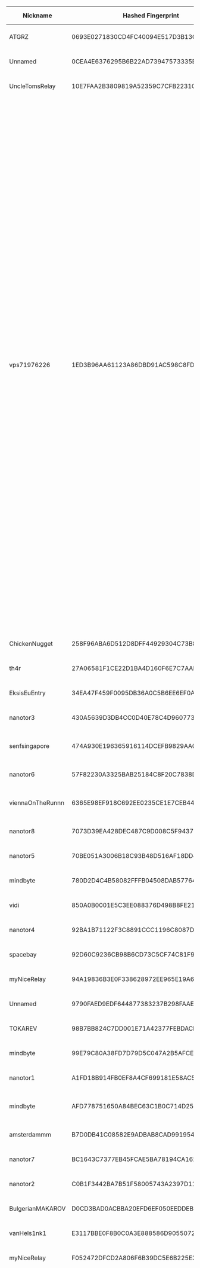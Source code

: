 | Nickname |  Hashed Fingerprint	| Or Addresses | Contact | Running | Flags | Last Seen | First Seen | Last Restarted | Advertised Bandwidth | Platform | Version | Version Status | Recommended Version | Verified hostnames | Exit policy |
|---|---|---|---|---|---|---|---|---|---|---|---|---|---|---|---|
|ATGRZ | 0693E0271830CD4FC40094E517D3B13C919FF75D | ["213.33.114.214:443","[2001:850:461f:30::2]:443"] | none@given.at | true | Running, V2Dir, Valid | 2025-10-01 18:00:00 | 2025-10-01 15:00:00 | 2025-10-01 14:31:41 | 0 | Tor 0.4.8.18 on Linux | 0.4.8.18 | recommended | true | N/A | ["reject *:*"]|
|Unnamed | 0CEA4E6376295B6B22AD73947573335EDD9C0F11 | ["5.181.181.13:30319"] | N/A | true | Running, V2Dir, Valid | 2025-10-01 18:00:00 | 2025-10-01 07:00:00 | 2025-10-01 17:25:44 | 0 | Tor 0.4.8.18 on Linux | 0.4.8.18 | recommended | true | N/A | ["reject *:*"]|
|UncleTomsRelay | 10E7FAA2B3809819A52359C7CFB2231CC84184A5 | ["79.224.182.32:9001","[2003:d7:770c:bd00:ba27:ebff:fe77:2922]:9001"] | Mr.KnäckeKot <tor AT sick-street.de> | true | Running, V2Dir, Valid | 2025-10-01 18:00:00 | 2025-10-01 18:00:00 | 2025-10-01 17:31:58 | 0 | Tor 0.4.8.14 on Linux | 0.4.8.14 | recommended | true | ["p4fe0b620.dip0.t-ipconnect.de"] | ["reject *:*"]|
|vps71976226 | 1ED3B96AA61123A86DBD91AC598C8FDD611C4BCF | ["5.255.123.250:9000"] | relayor-example@example.com | true | Exit, Running, V2Dir, Valid | 2025-10-01 18:00:00 | 2025-10-01 16:00:00 | 2025-10-01 15:15:35 | 0 | Tor 0.4.8.18 on Linux | 0.4.8.18 | recommended | true | N/A | ["reject 0.0.0.0/8:*","reject 169.254.0.0/16:*","reject 127.0.0.0/8:*","reject 192.168.0.0/16:*","reject 10.0.0.0/8:*","reject 172.16.0.0/12:*","reject 5.255.123.250:*","accept *:20-22","accept *:43","accept *:53","accept *:79-81","accept *:194","accept *:220","accept *:389","accept *:443","accept *:465","accept *:531","accept *:543-544","accept *:554","accept *:563","accept *:587","accept *:636","accept *:706","accept *:853","accept *:873","accept *:902-904","accept *:981","accept *:989-995","accept *:1194","accept *:1220","accept *:1293","accept *:1500","accept *:1533","accept *:1677","accept *:1723","accept *:1755","accept *:1863","accept *:2082","accept *:2083","accept *:2086-2087","accept *:2095-2096","accept *:2102-2104","accept *:3128","accept *:3690","accept *:4321","accept *:4643","accept *:5050","accept *:5190","accept *:5222-5223","accept *:5228","accept *:5900","accept *:6660-6669","accept *:6679","accept *:6697","accept *:8000","accept *:8008","accept *:8074","accept *:8080","accept *:8082","accept *:8087-8088","accept *:8332-8333","accept *:8443","accept *:8888","accept *:9418","accept *:9999","accept *:10000","accept *:11371","accept *:19294","accept *:19638","accept *:50002","accept *:64738","reject *:*"]|
|ChickenNugget | 258F96ABA6D512D8DFF44929304C73B88F5370B3 | ["104.248.32.231:9001"] | N/A | true | Running, V2Dir, Valid | 2025-10-01 18:00:00 | 2025-10-01 14:00:00 | 2025-10-01 13:21:00 | 0 | Tor 0.4.8.16 on Linux | 0.4.8.16 | recommended | true | N/A | ["reject *:*"]|
|th4r | 27A06581F1CE22D1BA4D160F6E7C7AABAC176242 | ["57.129.38.230:9030","[2001:41d0:700:81e6::]:9030"] | Hyuttryutt@pm.me | true | Running, V2Dir, Valid | 2025-10-01 18:00:00 | 2025-10-01 10:00:00 | 2025-10-01 09:37:56 | 0 | Tor 0.4.8.16 on Linux | 0.4.8.16 | recommended | true | ["ns31717032.ip-57-129-38.eu"] | ["reject *:*"]|
|EksisEuEntry | 34EA47F459F0095DB36A0C5B6EE6EF0A40116A2E | ["65.108.157.98:9001","[2a01:4f9:c013:36d6::1]:9001"] | RelayEksis <relay@eksis.one> | true | Running, Valid | 2025-10-01 18:00:00 | 2025-10-01 11:00:00 | 2025-10-01 09:50:27 | 0 | Tor 0.4.8.10 on Linux | 0.4.8.10 | recommended | true | ["guardian-4.eksis.eu"] | ["reject *:*"]|
|nanotor3 | 430A5639D3DB4CC0D40E78C4D960773CF63ECD9F | ["23.92.26.42:443","[2600:3c01::2000:68ff:fe36:8ecf]:443"] | nano-tor-relays@proton.me | true | Running, V2Dir, Valid | 2025-10-01 18:00:00 | 2025-10-01 02:00:00 | 2025-10-01 04:32:53 | 0 | Tor 0.4.8.18 on Linux | 0.4.8.18 | recommended | true | ["23-92-26-42.ip.linodeusercontent.com"] | ["reject *:*"]|
|senfsingapore | 474A930E196365916114DCEFB9829AA098D0B339 | ["45.132.75.163:3389"] | N/A | true | Running, V2Dir, Valid | 2025-10-01 18:00:00 | 2025-10-01 18:00:00 | 2025-10-01 16:36:13 | 0 | Tor 0.4.8.16 on FreeBSD | 0.4.8.16 | recommended | true | ["singapore.senf.space"] | ["reject *:*"]|
|nanotor6 | 57F82230A3325BAB25184C8F20C7838D7D856FFE | ["172.233.140.207:443","[2a01:7e03::2000:c1ff:fed8:6ee0]:443"] | nano-tor-relays@proton.me | true | Running, V2Dir, Valid | 2025-10-01 18:00:00 | 2025-10-01 05:00:00 | 2025-10-01 04:31:45 | 0 | Tor 0.4.8.18 on Linux | 0.4.8.18 | recommended | true | ["172-233-140-207.ip.linodeusercontent.com"] | ["reject *:*"]|
|viennaOnTheRunnn | 6365E98EF918C692EE0235CE1E7CEB443C6E5275 | ["81.169.186.16:29003","[2a01:238:429c:9600:40e6:e961:9cf7:31d1]:29003"] | Mi Gibtsdonet <nobody AT example dot com> | true | Fast, Running, V2Dir, Valid | 2025-10-01 18:00:00 | 2025-10-01 03:00:00 | 2025-10-01 02:30:55 | 23519232 | Tor 0.4.8.12 on Linux | 0.4.8.12 | recommended | true | ["h2920043.stratoserver.net"] | ["reject *:*"]|
|nanotor8 | 7073D39EA428DEC487C9D008C5F9437FE57FA61D | ["172.233.136.85:443","[2a01:7e03::2000:d1ff:feff:315]:443"] | nano-tor-relays@proton.me | true | Running, V2Dir, Valid | 2025-10-01 18:00:00 | 2025-10-01 05:00:00 | 2025-10-01 04:31:48 | 0 | Tor 0.4.8.18 on Linux | 0.4.8.18 | recommended | true | ["172-233-136-85.ip.linodeusercontent.com"] | ["reject *:*"]|
|nanotor5 | 70BE051A3006B18C93B48D516AF18DD45FEC6EDB | ["172.236.228.103:443","[2a01:7e03::2000:dff:fee4:799a]:443"] | nano-tor-relays@proton.me | true | Running, V2Dir, Valid | 2025-10-01 18:00:00 | 2025-10-01 05:00:00 | 2025-10-01 04:32:53 | 0 | Tor 0.4.8.18 on Linux | 0.4.8.18 | recommended | true | ["172-236-228-103.ip.linodeusercontent.com"] | ["reject *:*"]|
|mindbyte | 780D2D4C4B58082FFFB04508DAB57764D873A526 | ["94.16.104.101:9001"] | Mike Wille <tor@mw.gd>  pgp: 1D53B2FF846754E7ABC7B900E8DC24C0F0D96E21 | true | Running, V2Dir, Valid | 2025-10-01 18:00:00 | 2025-10-01 12:00:00 | 2025-10-01 11:43:05 | 0 | Tor 0.4.8.18 on Linux | 0.4.8.18 | recommended | true | ["s7.wille.io"] | ["reject *:*"]|
|vidi | 850A0B0001E5C3EE088376D498B8FE219C577152 | ["65.109.137.77:9001","[2a01:4f9:c010:8378::1]:9001"] | Craig Echt <echtcraig AT gmail dot com> | true | Running, V2Dir, Valid | 2025-10-01 18:00:00 | 2025-10-01 18:00:00 | 2025-10-01 17:17:24 | 0 | Tor 0.4.8.10 on Linux | 0.4.8.10 | recommended | true | ["static.77.137.109.65.clients.your-server.de"] | ["reject *:*"]|
|nanotor4 | 92BA1B71122F3C8891CCC1196C8087DAC674195B | ["23.92.26.90:443","[2600:3c01::2000:c5ff:fec4:922d]:443"] | nano-tor-relays@proton.me | true | Running, V2Dir, Valid | 2025-10-01 18:00:00 | 2025-10-01 02:00:00 | 2025-10-01 04:32:54 | 0 | Tor 0.4.8.18 on Linux | 0.4.8.18 | recommended | true | ["23-92-26-90.ip.linodeusercontent.com"] | ["reject *:*"]|
|spacebay | 92D60C9236CB98B6CD73C5CF74C81F9EAD3B8F18 | ["81.17.18.109:9001"] | Kit <spacebay24@proton.me> | true | Running, V2Dir, Valid | 2025-10-01 18:00:00 | 2025-10-01 09:00:00 | 2025-10-01 07:55:37 | 0 | Tor 0.4.8.18 on Linux | 0.4.8.18 | recommended | true | N/A | ["reject *:*"]|
|myNiceRelay | 94A19836B3E0F338628972EE965E19A677032CDA | ["154.85.87.58:443"] | info@edgenext.com | true | Running, V2Dir, Valid | 2025-10-01 18:00:00 | 2025-10-01 11:00:00 | 2025-10-01 10:23:10 | 0 | Tor 0.4.8.18 on Linux | 0.4.8.18 | recommended | true | N/A | ["reject *:*"]|
|Unnamed | 9790FAED9EDF644877383237B298FAAE842AFC1B | ["107.172.151.113:9001"] | N/A | true | Running, V2Dir, Valid | 2025-10-01 18:00:00 | 2025-10-01 13:00:00 | 2025-10-01 12:22:02 | 0 | Tor 0.4.8.16 on Linux | 0.4.8.16 | recommended | true | N/A | ["reject *:*"]|
|TOKAREV | 98B7BB824C7DD001E71A42377FEBDACF0F1DE43F | ["5.181.1.81:9001"] | N/A | true | Running, V2Dir, Valid | 2025-10-01 18:00:00 | 2025-10-01 09:00:00 | 2025-10-01 08:40:07 | 0 | Tor 0.4.8.18 on Linux | 0.4.8.18 | recommended | true | N/A | ["reject *:*"]|
|mindbyte | 99E79C80A38FD7D79D5C047A2B5AFCEFA7D5EAAE | ["152.53.252.143:9001"] | Mike Wille <tor@mw.gd>  pgp: 1D53B2FF846754E7ABC7B900E8DC24C0F0D96E21 | true | Running, V2Dir, Valid | 2025-10-01 18:00:00 | 2025-10-01 02:00:00 | 2025-10-01 01:08:40 | 0 | Tor 0.4.8.18 on Linux | 0.4.8.18 | recommended | true | N/A | ["reject *:*"]|
|nanotor1 | A1FD18B914FB0EF8A4CF699181E58AC549F353C1 | ["45.33.63.131:443","[2600:3c01::2000:e2ff:fef8:fc9a]:443"] | nano-tor-relays@proton.me | true | Running, V2Dir, Valid | 2025-10-01 18:00:00 | 2025-10-01 03:00:00 | 2025-10-01 04:32:53 | 0 | Tor 0.4.8.18 on Linux | 0.4.8.18 | recommended | true | ["45-33-63-131.ip.linodeusercontent.com"] | ["reject *:*"]|
|mindbyte | AFD778751650A84BEC63C1B0C714D2519F09542E | ["152.53.247.248:9001"] | Mike Wille <tor@mw.gd>  pgp: 1D53B2FF846754E7ABC7B900E8DC24C0F0D96E21 | true | Running, StaleDesc, V2Dir, Valid | 2025-10-01 18:00:00 | 2025-10-01 00:00:00 | 2025-09-30 23:18:39 | 0 | Tor 0.4.8.18 on Linux | 0.4.8.18 | recommended | true | ["v2202504161095334565.bestsrv.de"] | ["reject *:*"]|
|amsterdammm | B7D0DB41C08582E9ADBAB8CAD99195460C9C3733 | ["194.58.47.155:9001"] | mcyvt0z2@anonaddy.me | true | Running, V2Dir, Valid | 2025-10-01 18:00:00 | 2025-10-01 13:00:00 | 2025-10-01 12:40:18 | 0 | Tor 0.4.8.10 on Linux | 0.4.8.10 | recommended | true | N/A | ["reject *:*"]|
|nanotor7 | BC1643C7377EB45FCAE5BA78194CA1629AAA6C45 | ["172.236.233.86:443","[2a01:7e03::2000:f1ff:fe75:2f5d]:443"] | nano-tor-relays@proton.me | true | Running, V2Dir, Valid | 2025-10-01 18:00:00 | 2025-10-01 05:00:00 | 2025-10-01 04:31:48 | 0 | Tor 0.4.8.18 on Linux | 0.4.8.18 | recommended | true | ["172-236-233-86.ip.linodeusercontent.com"] | ["reject *:*"]|
|nanotor2 | C0B1F3442BA7B51F58005743A2397D113F19D1B5 | ["45.79.92.19:443","[2600:3c01::2000:91ff:fede:5fca]:443"] | nano-tor-relays@proton.me | true | Running, V2Dir, Valid | 2025-10-01 18:00:00 | 2025-10-01 01:00:00 | 2025-10-01 04:32:53 | 0 | Tor 0.4.8.18 on Linux | 0.4.8.18 | recommended | true | ["45-79-92-19.ip.linodeusercontent.com"] | ["reject *:*"]|
|BulgerianMAKAROV | D0CD3BAD0ACBBA20EFD6EF050EEDDEBD7980CB86 | ["37.221.64.195:9001"] | N/A | true | Running, V2Dir, Valid | 2025-10-01 18:00:00 | 2025-10-01 09:00:00 | 2025-10-01 08:39:43 | 0 | Tor 0.4.8.18 on Linux | 0.4.8.18 | recommended | true | N/A | ["reject *:*"]|
|vanHels1nk1 | E3117BBE0F8B0C0A3E888586D905507284667F19 | ["95.216.207.1:8443"] | N/A | true | Running, V2Dir, Valid | 2025-10-01 18:00:00 | 2025-10-01 07:00:00 | 2025-10-01 06:40:44 | 0 | Tor 0.4.8.18 on Linux | 0.4.8.18 | recommended | true | N/A | ["reject *:*"]|
|myNiceRelay | F052472DFCD2A806F6B39DC5E6B225E3E15F935C | ["102.209.253.219:443"] | info@edgenext.com | true | Running, V2Dir, Valid | 2025-10-01 18:00:00 | 2025-10-01 11:00:00 | 2025-10-01 10:07:01 | 0 | Tor 0.4.8.18 on Linux | 0.4.8.18 | recommended | true | N/A | ["reject *:*"]|
|vps71976226 | FBB41157F2F99F950FAFE49174FE36EEC6655212 | ["5.255.123.250:9100"] | relayor-example@example.com | true | Exit, Running, V2Dir, Valid | 2025-10-01 18:00:00 | 2025-10-01 16:00:00 | 2025-10-01 15:15:02 | 0 | Tor 0.4.8.18 on Linux | 0.4.8.18 | recommended | true | N/A | ["reject 0.0.0.0/8:*","reject 169.254.0.0/16:*","reject 127.0.0.0/8:*","reject 192.168.0.0/16:*","reject 10.0.0.0/8:*","reject 172.16.0.0/12:*","reject 5.255.123.250:*","accept *:20-22","accept *:43","accept *:53","accept *:79-81","accept *:194","accept *:220","accept *:389","accept *:443","accept *:465","accept *:531","accept *:543-544","accept *:554","accept *:563","accept *:587","accept *:636","accept *:706","accept *:853","accept *:873","accept *:902-904","accept *:981","accept *:989-995","accept *:1194","accept *:1220","accept *:1293","accept *:1500","accept *:1533","accept *:1677","accept *:1723","accept *:1755","accept *:1863","accept *:2082","accept *:2083","accept *:2086-2087","accept *:2095-2096","accept *:2102-2104","accept *:3128","accept *:3690","accept *:4321","accept *:4643","accept *:5050","accept *:5190","accept *:5222-5223","accept *:5228","accept *:5900","accept *:6660-6669","accept *:6679","accept *:6697","accept *:8000","accept *:8008","accept *:8074","accept *:8080","accept *:8082","accept *:8087-8088","accept *:8332-8333","accept *:8443","accept *:8888","accept *:9418","accept *:9999","accept *:10000","accept *:11371","accept *:19294","accept *:19638","accept *:50002","accept *:64738","reject *:*"]|
